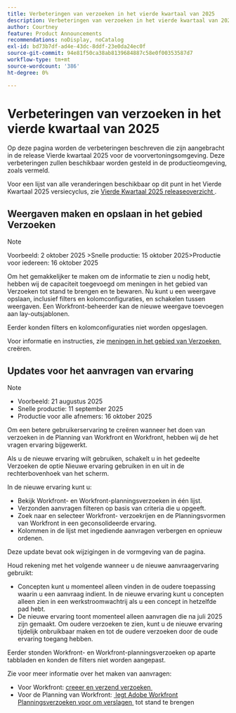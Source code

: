 ```yaml
---
title: Verbeteringen van verzoeken in het vierde kwartaal van 2025
description: Verbeteringen van verzoeken in het vierde kwartaal van 2025
author: Courtney
feature: Product Announcements
recommendations: noDisplay, noCatalog
exl-id: bd73b7df-ad4e-43dc-8ddf-23e0da24ec0f
source-git-commit: 94e81f50ca38ab8139684887c58e0f00353587d7
workflow-type: tm+mt
source-wordcount: '386'
ht-degree: 0%

---
```


# Verbeteringen van verzoeken in het vierde kwartaal van 2025

Op deze pagina worden de verbeteringen beschreven die zijn aangebracht in de release Vierde kwartaal 2025 voor de voorvertoningsomgeving. Deze verbeteringen zullen beschikbaar worden gesteld in de productieomgeving, zoals vermeld.

Voor een lijst van alle veranderingen beschikbaar op dit punt in het Vierde Kwartaal 2025 versiecyclus, zie [&#x200B; Vierde Kwartaal 2025 releaseoverzicht &#x200B;](/help/quicksilver/product-announcements/product-releases/25-q4-release-activity/25-q4-release-overview.md).

## Weergaven maken en opslaan in het gebied Verzoeken

>[!NOTE]
>
>Voorbeeld: 2 oktober 2025
>&#x200B;>Snelle productie: 15 oktober 2025
>&#x200B;>Productie voor iedereen: 16 oktober 2025

Om het gemakkelijker te maken om de informatie te zien u nodig hebt, hebben wij de capaciteit toegevoegd om meningen in het gebied van Verzoeken tot stand te brengen en te bewaren. Nu kunt u een weergave opslaan, inclusief filters en kolomconfiguraties, en schakelen tussen weergaven. Een Workfront-beheerder kan de nieuwe weergave toevoegen aan lay-outsjablonen.

Eerder konden filters en kolomconfiguraties niet worden opgeslagen.

Voor informatie en instructies, zie [&#x200B; meningen in het gebied van Verzoeken &#x200B;](/help/quicksilver/manage-work/requests/create-requests/create-views-for-requests-list.md) creëren.

<!--## New combined Status column in unified Request list 

>[!NOTE]
>
>* Preview: August 28, 2025
>* Production fast release: September 11, 2025
>* Production for all customers: October 16, 2025

To simplify the unified request experience, the Status column now displays both Request Status and Approval Status, whichever applies to a given request.

For more information on creating requests see:

* For Workfront: [Create and submit requests](/help/quicksilver/manage-work/requests/create-requests/create-submit-requests.md)
* For Workfront Planning: [Submit Adobe Workfront Planning requests to create records](/help/quicksilver/planning/requests/submit-requests.md)-->

## Updates voor het aanvragen van ervaring

>[!NOTE]
>
>* Voorbeeld: 21 augustus 2025
>* Snelle productie: 11 september 2025
>* Productie voor alle afnemers: 16 oktober 2025

Om een betere gebruikerservaring te creëren wanneer het doen van verzoeken in de Planning van Workfront en Workfront, hebben wij de het vragen ervaring bijgewerkt.

Als u de nieuwe ervaring wilt gebruiken, schakelt u in het gedeelte Verzoeken de optie Nieuwe ervaring gebruiken in en uit in de rechterbovenhoek van het scherm.

In de nieuwe ervaring kunt u:

* Bekijk Workfront- en Workfront-planningsverzoeken in één lijst.
* Verzonden aanvragen filteren op basis van criteria die u opgeeft.
* Zoek naar en selecteer Workfront- verzoekrijen en de Planningsvormen van Workfront in een geconsolideerde ervaring.
* Kolommen in de lijst met ingediende aanvragen verbergen en opnieuw ordenen.

Deze update bevat ook wijzigingen in de vormgeving van de pagina.

Houd rekening met het volgende wanneer u de nieuwe aanvraagervaring gebruikt:

* Concepten kunt u momenteel alleen vinden in de oudere toepassing waarin u een aanvraag indient. In de nieuwe ervaring kunt u concepten alleen zien in een werkstroomwachtrij als u een concept in hetzelfde pad hebt.
* De nieuwe ervaring toont momenteel alleen aanvragen die na juli 2025 zijn gemaakt. Om oudere verzoeken te zien, kunt u de nieuwe ervaring tijdelijk onbruikbaar maken en tot de oudere verzoeken door de oude ervaring toegang hebben.

Eerder stonden Workfront- en Workfront-planningsverzoeken op aparte tabbladen en konden de filters niet worden aangepast.

Zie voor meer informatie over het maken van aanvragen:

* Voor Workfront: [&#x200B; creeer en verzend verzoeken &#x200B;](/help/quicksilver/manage-work/requests/create-requests/create-submit-requests.md)
* Voor de Planning van Workfront: [&#x200B; legt Adobe Workfront Planningsverzoeken voor om verslagen &#x200B;](/help/quicksilver/planning/requests/submit-requests.md) tot stand te brengen
